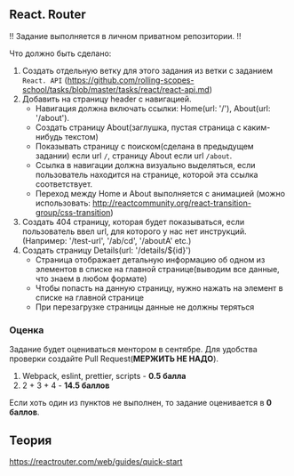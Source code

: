 ## React. Router

!! Задание выполняется в личном приватном репозитории. !!

Что должно быть сделано:

1. Создать отдельную ветку для этого задания из ветки с заданием `React. API` (https://github.com/rolling-scopes-school/tasks/blob/master/tasks/react/react-api.md)
2. Добавить на страницу header с навигацией.
   - Навигация должна включать ссылки: Home(url: '/'), About(url: '/about').
   - Создать страницу About(заглушка, пустая страница с каким-нибудь текстом)
   - Показывать страницу с поиском(сделана в предыдущем задании) если url `/`, страницу About если url `/about`.
   - Ссылка в навигации должна визуально выделяться, если пользователь находится на странице, которой эта ссылка соответствует.
   - Переход между Home и About выполняется с анимацией (можно использовать: http://reactcommunity.org/react-transition-group/css-transition)
3. Создать 404 страницу, которая будет показываться, если пользователь ввел url, для которого у нас нет инструкций.(Например: '/test-url', '/ab/cd', '/aboutA' etc.)
4. Создать страницу Details(url: '/details/${id}')
   - Страница отображает детальную информацию об одном из элементов в списке на главной странице(выводим все данные, что знаем в любом формате)
   - Чтобы попасть на данную страницу, нужно нажать на элемент в списке на главной странице
   - При перезагрузке страницы данные не должны теряться

### Оценка

Задание будет оцениваться ментором в сентябре. Для удобства проверки создайте Pull Request(**МЕРЖИТЬ НЕ НАДО**).

1. Webpack, eslint, prettier, scripts - **0.5 балла**
2. 2 + 3 + 4 - **14.5 баллов**

Если хоть один из пунктов не выполнен, то задание оценивается в **0 баллов**.

## Теория

https://reactrouter.com/web/guides/quick-start
